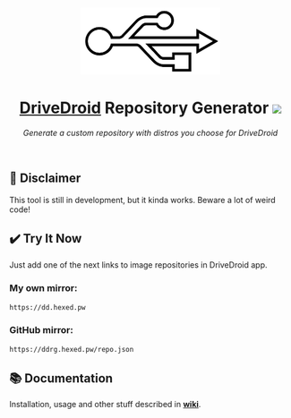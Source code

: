 <br>
<p align="center">
  <img src="./src/website/root/assets/logo.svg" width="250" alt="">
</p>
  <h1 align="center">
    <a href="https://www.drivedroid.io/">DriveDroid</a> Repository Generator <img src="https://github.com/flameshikari/ddrg/actions/workflows/builder.yml/badge.svg">
  </h1>
  <p align="center">
    <i>Generate a custom repository with distros you choose for DriveDroid</i>
  </p>
</p>
<br>

## 🚧 Disclaimer

This tool is still in development, but it kinda works. Beware a lot of weird code! 

## ✔️ Try It Now

Just add one of the next links to image repositories in DriveDroid app.

### My own mirror:
```
https://dd.hexed.pw
```

### GitHub mirror:
```
https://ddrg.hexed.pw/repo.json
```

## 📚 Documentation

Installation, usage and other stuff described in **[wiki](https://github.com/flameshikari/ddrg/wiki)**.
